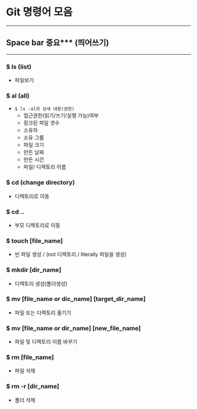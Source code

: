 # Git 명령어 모음

<hr>

## Space bar 중요*** (띄어쓰기)

<hr>

### $ ls (list)

- 파일보기



### $ al (all)

- `$ ls -al의 상세 내용(권한)`
  - 접근권한(읽기/쓰기/실행 가능)여부
  - 링크된 파일 갯수
  - 소유자
  - 소유 그룹
  - 파일 크기
  - 만든 날짜
  - 만든 시간
  - 파일/ 디렉토리 이름

### $ cd (change directory)

- 디렉토리로 이동



### $ cd .. 

- 부모 디렉토리로 이동



### $ touch [file_name]

- 빈 파일 생성 / (not 디렉토리 / literally 파일을 생성)



### $ mkdir [dir_name]

- 디렉토리 생성(폴더생성)



### $ mv [file_name or dic_name] [target_dir_name]

- 파일 또는 디렉토리 옮기기



### $ mv [file_name or dir_name] [new_file_name]

- 파일 및 디렉토리 이름 바꾸기



### $ rm [file_name]

- 파일 삭제



### $ rm -r [dir_name]

- 폴더 삭제
